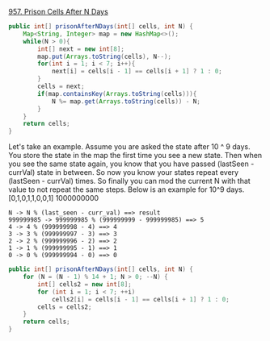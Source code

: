 [957. Prison Cells After N Days](https://leetcode.com/problems/prison-cells-after-n-days/)

```java
public int[] prisonAfterNDays(int[] cells, int N) {
    Map<String, Integer> map = new HashMap<>();
    while(N > 0){
        int[] next = new int[8];
        map.put(Arrays.toString(cells), N--);
        for(int i = 1; i < 7; i++){
            next[i] = cells[i - 1] == cells[i + 1] ? 1 : 0;
        }
        cells = next;
        if(map.containsKey(Arrays.toString(cells))){
            N %= map.get(Arrays.toString(cells)) - N;
        }
    }
    return cells;
}
```
Let's take an example. Assume you are asked the state after 10 ^ 9 days.
You store the state in the map the first time you see a new state. Then when you see the same state again, you know that you have passed (lastSeen - currVal) state in between. So now you know your states repeat every (lastSeen - currVal) times. So finally you can mod the current N with that value to not repeat the same steps. Below is an example for 10^9 days.
[0,1,0,1,1,0,0,1]
1000000000

```
N -> N % (last_seen - curr_val) ==> result
999999985 -> 999999985 % (999999999 - 999999985) ==> 5
4 -> 4 % (999999998 - 4) ==> 4
3 -> 3 % (999999997 - 3) ==> 3
2 -> 2 % (999999996 - 2) ==> 2
1 -> 1 % (999999995 - 1) ==> 1
0 -> 0 % (999999994 - 0) ==> 0
```


```java
public int[] prisonAfterNDays(int[] cells, int N) {
    for (N = (N - 1) % 14 + 1; N > 0; --N) {
        int[] cells2 = new int[8];
        for (int i = 1; i < 7; ++i)
            cells2[i] = cells[i - 1] == cells[i + 1] ? 1 : 0;
        cells = cells2;
    }
    return cells;
}
```
